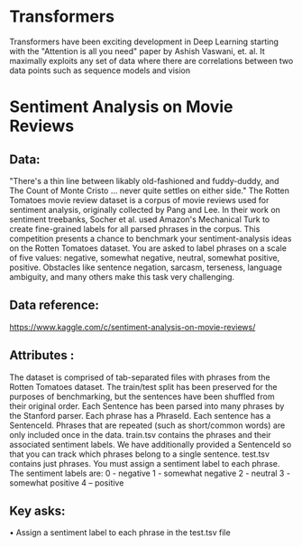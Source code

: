 # Transformers
 Transformers have been exciting development in Deep Learning starting with the "Attention is all you need" paper by Ashish Vaswani, et. al. It maximally exploits any set of data where there are correlations between two data points such as sequence models and vision

# Sentiment Analysis on Movie Reviews
## Data:
"There's a thin line between likably old-fashioned and fuddy-duddy, and The Count of Monte Cristo ... never quite settles on either side."
The Rotten Tomatoes movie review dataset is a corpus of movie reviews used for sentiment analysis, originally collected by Pang and Lee. In their work on sentiment treebanks, Socher et al. used Amazon's Mechanical Turk to create fine-grained labels for all parsed phrases in the corpus. This competition presents a chance to benchmark your sentiment-analysis ideas on the Rotten Tomatoes dataset. You are asked to label phrases on a scale of five values: negative, somewhat negative, neutral, somewhat positive, positive. Obstacles like sentence negation, sarcasm, terseness, language ambiguity, and many others make this task very challenging.

## Data reference: 
https://www.kaggle.com/c/sentiment-analysis-on-movie-reviews/
## Attributes :
The dataset is comprised of tab-separated files with phrases from the Rotten Tomatoes dataset. The train/test split has been preserved for the purposes of benchmarking, but the sentences have been shuffled from their original order. Each Sentence has been parsed into many phrases by the Stanford parser. Each phrase has a PhraseId. Each sentence has a SentenceId. Phrases that are repeated (such as short/common words) are only included once in the data.
train.tsv contains the phrases and their associated sentiment labels. We have additionally provided a SentenceId so that you can track which phrases belong to a single sentence.
test.tsv contains just phrases. You must assign a sentiment label to each phrase.
The sentiment labels are:
0 - negative
1 - somewhat negative
2 - neutral
3 - somewhat positive
4 – positive

## Key asks:
•	Assign a sentiment label to each phrase in the test.tsv file
